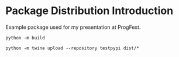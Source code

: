 # Package Distribution Introduction
Example package used for my presentation at ProgFest.

```
python -m build
```

```
python -m twine upload --repository testpypi dist/*
```
